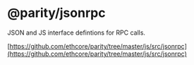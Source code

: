 # @parity/jsonrpc

JSON and JS interface defintions for RPC calls.

[https://github.com/ethcore/parity/tree/master/js/src/jsonrpc](https://github.com/ethcore/parity/tree/master/js/src/jsonrpc)

